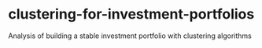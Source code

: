 # clustering-for-investment-portfolios
Analysis of building a stable investment portfolio with clustering algorithms

